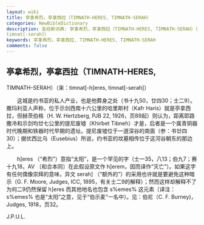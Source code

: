 ```yaml
---
layout: wiki
title: 亭拿希烈，亭拿西拉（TIMNATH-HERES, TIMNATH-SERAH）
categories: NewBibleDictionary
description: 圣经新词典: 亭拿希烈，亭拿西拉（TIMNATH-HERES, TIMNATH-SERAH）（来：timnat[-h]eres,
timnat[-serah]）
keywords: 亭拿希烈，亭拿西拉, TIMNATH-HERES, TIMNATH-SERAH
comments: false
---
```


## 亭拿希烈，亭拿西拉（TIMNATH-HERES,

TIMNATH-SERAH）（来：timnat[-h]eres, timnat[-serah]）

　　这城是约书亚的私人产业，也是他葬身之处（书十九50，廿四30；士二9）。撒玛利亚人声称，位于示剑西南十六公里的哈里斯村（Kafr Haris）就是亭拿西拉，但赫茨伯格（H. W. Hertzberg, PJB 22, 1926，页89起）则认为，距离耶路撒冷和示剑均廿七公里的提尼废墟（Khirbet Tibneh）才是，后者是一个属青铜器时代晚期和铁器时代早期的遗址。提尼废墟位于一道深谷的南面（参：书廿四30）；据优西比乌（Eusebius）所说，约书亚的坟墓相传位于这河谷朝东的那边上。

　　h]eres （“希烈”）意指“太阳”，是一个罕见的字（士一35，八13；伯九7；赛十九18，AV 〔和合本同〕在此假设原文作 h]erem，因而译作“灭亡”）。如果这字有任何偶像崇拜的意味，异文 serah] （“额外的”）的采用也许就是要避免这种暗示（G. F. Moore, Judges, ICC, 1895，有关士二9的解释）；然而这样却解释不了为何二9仍然保留 h]eres 而其他地名也包含 s%emes% 这元素〔译注：s%emes% 也是“太阳”之意，见于“伯示麦”一名中〕。见：伯尼（C. F. Burney)，Judges, 1918，页32。

J.P.U.L.








